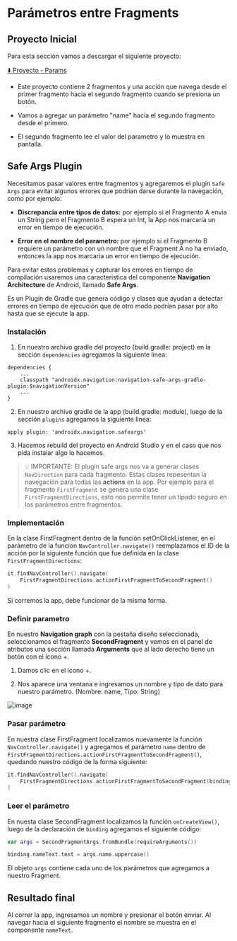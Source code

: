# Parámetros entre Fragments

## Proyecto Inicial

Para esta sección vamos a descargar el siguiente proyecto:

[⬇️  Proyecto - Params](../downloads/Params.zip)

* Este proyecto contiene 2 fragmentos y una acción que navega desde el primer fragmento hacia el segundo fragmento cuando se presiona un botón.

* Vamos a agregar un parámetro "name" hacia el segundo fragmento desde el primero.

* El segundo fragmento lee el valor del parametro y lo muestra en pantalla.

## Safe Args Plugin

Necesitamos pasar valores entre fragmentos y agregaremos el plugin `Safe Args` para evitar algunos errores que podrian darse durante la navegación, como por ejemplo:

* **Discrepancia entre tipos de datos:** por ejemplo si el Fragmento A envia un String pero el Fragmento B espera un Int, la App nos marcaria un error en tiempo de ejecución.

* **Error en el nombre del parametro:** por ejemplo si el Fragmento B requiere un parámetro con un nombre que el Fragment A no ha enviado, entonces la app nos marcaria un error en tiempo de ejecución.

Para evitar estos problemas y capturar los errores en tiempo de compilación usaremos una caracteristica del componente **Navigation Architecture** de Android, llamado **Safe Args**.

Es un Plugin de Gradle que genera código y clases que ayudan a detectar errores en tiempo de ejecución que de otro modo podrían pasar por alto hasta que se ejecute la app.

### Instalación

1. En nuestro archivo gradle del proyecto (build.gradle: project) en la sección `dependencies` agregamos la siguiente linea:

```
dependencies {
    ...
    classpath "androidx.navigation:navigation-safe-args-gradle-plugin:$navigationVersion"
    ...
}

```

2. En nuestro archivo gradle de la app (build.gradle: module), luego de la sección `plugins` agregamos la siguiente linea:

```
apply plugin: 'androidx.navigation.safeargs'
```

3. Hacemos rebuild del proyecto en Android Studio y en el caso que nos pida instalar algo lo hacemos.

> 💡 IMPORTANTE: El plugin safe args nos va a generar clases `NavDirection` para cada fragmento. Estas clases repesentan la navegación para todas las **actions** en la app. Por ejemplo para el fragmento `FirstFragment` se genera una clase `FirstFragmentDirections`, esto nos permite tener un tipado seguro en los parámetros entre fragmentos.

### Implementación

En la clase FirstFragment dentro de la función setOnClickListener, en el parámetro de la funcion `NavController.navigate()` reemplazamos el ID de la acción por la siguiente función que fue definida en la clase `FirstFragmentDirections`:

```kotlin
it.findNavController().navigate(
    FirstFragmentDirections.actionFirstFragmentToSecondFragment()
)
```

Si corremos la app, debe funcionar de la misma forma.

### Definir parametro

En nuestro **Navigation graph** con la pestaña diseño seleccionada, seleccionamos el fragmento **SecondFragment** y vemos en el panel de atributos una sección llamada **Arguments** que al lado derecho tiene un botón con el ícono +.

1. Damos clic en el ícono +.

2. Nos aparece una ventana e ingresamos un nombre y tipo de dato para nuestro parámetro. (Nombre: name, Tipo: String)

![image](./images/52.png)

### Pasar parámetro

En nuestra clase FirstFragment localizamos nuevamente la función `NavController.navigate()` y agregamos el parámetro `name` dentro de `FirstFragmentDirections.actionFirstFragmentToSecondFragment()`, quedando nuestro código de la forma siguiente:

```kotlin
it.findNavController().navigate(
    FirstFragmentDirections.actionFirstFragmentToSecondFragment(binding.nameText.text.toString())
)
```

### Leer el parámetro

En nuesta clase SecondFragment localizamos la función `onCreateView()`, luego de la declaración de `binding` agregamos el siguiente código:

```kotlin
var args = SecondFragmentArgs.fromBundle(requireArguments())

binding.nameText.text = args.name.uppercase()
```

El objeto `args` contiene cada uno de los parámetros que agregamos a nuestro Fragment.

## Resultado final

Al correr la app, ingresamos un nombre y presionar el botón enviar. Al navegar hacia el siguiente fragmento el nombre se muestra en el componente `nameText`.
